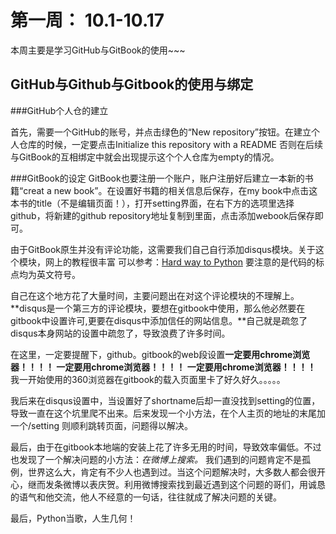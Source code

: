# 第一周： 10.1-10.17
本周主要是学习GitHub与GitBook的使用~~~
## GitHub与Github与Gitbook的使用与绑定
###GitHub个人仓的建立

首先，需要一个GitHub的账号，并点击绿色的“New repository”按钮。在建立个人仓库的时候，一定要点击Initialize this repository with a README   否则在后续与GitBook的互相绑定中就会出现提示这个个人仓库为empty的情况。

###GitBook的设定
GitBook也要注册一个账户，账户注册好后建立一本新的书籍“creat a new book”。在设置好书籍的相关信息后保存，在my book中点击这本书的title（不是编辑页面！），打开setting界面，在右下方的选项里选择github，将新建的github repository地址复制到里面，点击添加webook后保存即可。

由于GitBook原生并没有评论功能，这需要我们自己自行添加disqus模块。关于这个模块，网上的教程很丰富 可以参考：[Hard way to Python](https://zjuguxi.gitbooks.io/hard-way-to-python/content/week/disqus.html)  要注意的是代码的标点均为英文符号。

自己在这个地方花了大量时间，主要问题出在对这个评论模块的不理解上。**disqus是一个第三方的评论模块，要想在gitbook中使用，那么他必然要在gitbook中设置许可,更要在disqus中添加信任的网站信息。**自己就是疏忽了disqus本身网站的设置中疏忽了，导致浪费了许多时间。  

在这里，一定要提醒下，github。gitbook的web段设置**一定要用chrome浏览器！！！！ 一定要用chrome浏览器！！！！ 一定要用chrome浏览器！！！！** 我一开始使用的360浏览器在gitbook的载入页面里卡了好久好久。。。。。

我后来在disqus设置中，当设置好了shortname后却一直没找到setting的位置，导致一直在这个坑里爬不出来。后来发现一个小方法，在个人主页的地址的末尾加一个/setting  则顺利跳转页面，问题得以解决。

最后，由于在gitbook本地端的安装上花了许多无用的时间，导致效率偏低。不过也发现了一个解决问题的小方法：*在微博上搜索。*   我们遇到的问题肯定不是孤例，世界这么大，肯定有不少人也遇到过。当这个问题解决时，大多数人都会很开心，继而发条微博以表庆贺。利用微博搜索找到最近遇到这个问题的哥们，用诚恳的语气和他交流，他人不经意的一句话，往往就成了解决问题的关键。

最后，Python当歌，人生几何！
